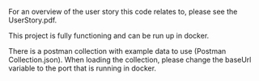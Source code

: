 For an overview of the user story this code relates to, please see the UserStory.pdf.

This project is fully functioning and can be run up in docker.

There is a postman collection with example data to use (Postman Collection.json).
When loading the collection, please change the baseUrl variable to the port that is running in docker.
